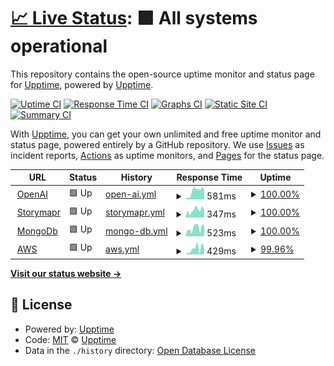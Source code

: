 # [📈 Live Status](https://upptime.github.io/upptime): <!--live status--> **🟩 All systems operational**

This repository contains the open-source uptime monitor and status page for [Upptime](https://upptime.js.org), powered by [Upptime](https://github.com/upptime/upptime).

[![Uptime CI](https://github.com/heymaslo/status/workflows/Uptime%20CI/badge.svg)](https://github.com/heymaslo/status/actions?query=workflow%3A%22Uptime+CI%22)
[![Response Time CI](https://github.com/heymaslo/status/workflows/Response%20Time%20CI/badge.svg)](https://github.com/heymaslo/status/actions?query=workflow%3A%22Response+Time+CI%22)
[![Graphs CI](https://github.com/heymaslo/status/workflows/Graphs%20CI/badge.svg)](https://github.com/heymaslo/status/actions?query=workflow%3A%22Graphs+CI%22)
[![Static Site CI](https://github.com/heymaslo/status/workflows/Static%20Site%20CI/badge.svg)](https://github.com/heymaslo/status/actions?query=workflow%3A%22Static+Site+CI%22)
[![Summary CI](https://github.com/heymaslo/status/workflows/Summary%20CI/badge.svg)](https://github.com/heymaslo/status/actions?query=workflow%3A%22Summary+CI%22)

With [Upptime](https://upptime.js.org), you can get your own unlimited and free uptime monitor and status page, powered entirely by a GitHub repository. We use [Issues](https://github.com/upptime/upptime/issues) as incident reports, [Actions](https://github.com/heymaslo/status/actions) as uptime monitors, and [Pages](https://upptime.github.io/upptime) for the status page.

<!--start: status pages-->
<!-- This summary is generated by Upptime (https://github.com/upptime/upptime) -->
<!-- Do not edit this manually, your changes will be overwritten -->
<!-- prettier-ignore -->
| URL | Status | History | Response Time | Uptime |
| --- | ------ | ------- | ------------- | ------ |
| <img alt="" src="https://favicons.githubusercontent.com/www.openai.com" height="13"> [OpenAI](https://www.openai.com) | 🟩 Up | [open-ai.yml](https://github.com/HeyMaslo/status/commits/HEAD/history/open-ai.yml) | <details><summary><img alt="Response time graph" src="./graphs/open-ai/response-time-week.png" height="20"> 581ms</summary><br><a href="https://heymaslo.github.io/status/history/open-ai"><img alt="Response time 581" src="https://img.shields.io/endpoint?url=https%3A%2F%2Fraw.githubusercontent.com%2FHeyMaslo%2Fstatus%2FHEAD%2Fapi%2Fopen-ai%2Fresponse-time.json"></a><br><a href="https://heymaslo.github.io/status/history/open-ai"><img alt="24-hour response time 696" src="https://img.shields.io/endpoint?url=https%3A%2F%2Fraw.githubusercontent.com%2FHeyMaslo%2Fstatus%2FHEAD%2Fapi%2Fopen-ai%2Fresponse-time-day.json"></a><br><a href="https://heymaslo.github.io/status/history/open-ai"><img alt="7-day response time 581" src="https://img.shields.io/endpoint?url=https%3A%2F%2Fraw.githubusercontent.com%2FHeyMaslo%2Fstatus%2FHEAD%2Fapi%2Fopen-ai%2Fresponse-time-week.json"></a><br><a href="https://heymaslo.github.io/status/history/open-ai"><img alt="30-day response time 581" src="https://img.shields.io/endpoint?url=https%3A%2F%2Fraw.githubusercontent.com%2FHeyMaslo%2Fstatus%2FHEAD%2Fapi%2Fopen-ai%2Fresponse-time-month.json"></a><br><a href="https://heymaslo.github.io/status/history/open-ai"><img alt="1-year response time 581" src="https://img.shields.io/endpoint?url=https%3A%2F%2Fraw.githubusercontent.com%2FHeyMaslo%2Fstatus%2FHEAD%2Fapi%2Fopen-ai%2Fresponse-time-year.json"></a></details> | <details><summary><a href="https://heymaslo.github.io/status/history/open-ai">100.00%</a></summary><a href="https://heymaslo.github.io/status/history/open-ai"><img alt="All-time uptime 100.00%" src="https://img.shields.io/endpoint?url=https%3A%2F%2Fraw.githubusercontent.com%2FHeyMaslo%2Fstatus%2FHEAD%2Fapi%2Fopen-ai%2Fuptime.json"></a><br><a href="https://heymaslo.github.io/status/history/open-ai"><img alt="24-hour uptime 100.00%" src="https://img.shields.io/endpoint?url=https%3A%2F%2Fraw.githubusercontent.com%2FHeyMaslo%2Fstatus%2FHEAD%2Fapi%2Fopen-ai%2Fuptime-day.json"></a><br><a href="https://heymaslo.github.io/status/history/open-ai"><img alt="7-day uptime 100.00%" src="https://img.shields.io/endpoint?url=https%3A%2F%2Fraw.githubusercontent.com%2FHeyMaslo%2Fstatus%2FHEAD%2Fapi%2Fopen-ai%2Fuptime-week.json"></a><br><a href="https://heymaslo.github.io/status/history/open-ai"><img alt="30-day uptime 100.00%" src="https://img.shields.io/endpoint?url=https%3A%2F%2Fraw.githubusercontent.com%2FHeyMaslo%2Fstatus%2FHEAD%2Fapi%2Fopen-ai%2Fuptime-month.json"></a><br><a href="https://heymaslo.github.io/status/history/open-ai"><img alt="1-year uptime 100.00%" src="https://img.shields.io/endpoint?url=https%3A%2F%2Fraw.githubusercontent.com%2FHeyMaslo%2Fstatus%2FHEAD%2Fapi%2Fopen-ai%2Fuptime-year.json"></a></details>
| <img alt="" src="https://favicons.githubusercontent.com/www.storymapr.com" height="13"> [Storymapr](https://www.storymapr.com) | 🟩 Up | [storymapr.yml](https://github.com/HeyMaslo/status/commits/HEAD/history/storymapr.yml) | <details><summary><img alt="Response time graph" src="./graphs/storymapr/response-time-week.png" height="20"> 347ms</summary><br><a href="https://heymaslo.github.io/status/history/storymapr"><img alt="Response time 347" src="https://img.shields.io/endpoint?url=https%3A%2F%2Fraw.githubusercontent.com%2FHeyMaslo%2Fstatus%2FHEAD%2Fapi%2Fstorymapr%2Fresponse-time.json"></a><br><a href="https://heymaslo.github.io/status/history/storymapr"><img alt="24-hour response time 351" src="https://img.shields.io/endpoint?url=https%3A%2F%2Fraw.githubusercontent.com%2FHeyMaslo%2Fstatus%2FHEAD%2Fapi%2Fstorymapr%2Fresponse-time-day.json"></a><br><a href="https://heymaslo.github.io/status/history/storymapr"><img alt="7-day response time 347" src="https://img.shields.io/endpoint?url=https%3A%2F%2Fraw.githubusercontent.com%2FHeyMaslo%2Fstatus%2FHEAD%2Fapi%2Fstorymapr%2Fresponse-time-week.json"></a><br><a href="https://heymaslo.github.io/status/history/storymapr"><img alt="30-day response time 347" src="https://img.shields.io/endpoint?url=https%3A%2F%2Fraw.githubusercontent.com%2FHeyMaslo%2Fstatus%2FHEAD%2Fapi%2Fstorymapr%2Fresponse-time-month.json"></a><br><a href="https://heymaslo.github.io/status/history/storymapr"><img alt="1-year response time 347" src="https://img.shields.io/endpoint?url=https%3A%2F%2Fraw.githubusercontent.com%2FHeyMaslo%2Fstatus%2FHEAD%2Fapi%2Fstorymapr%2Fresponse-time-year.json"></a></details> | <details><summary><a href="https://heymaslo.github.io/status/history/storymapr">100.00%</a></summary><a href="https://heymaslo.github.io/status/history/storymapr"><img alt="All-time uptime 100.00%" src="https://img.shields.io/endpoint?url=https%3A%2F%2Fraw.githubusercontent.com%2FHeyMaslo%2Fstatus%2FHEAD%2Fapi%2Fstorymapr%2Fuptime.json"></a><br><a href="https://heymaslo.github.io/status/history/storymapr"><img alt="24-hour uptime 100.00%" src="https://img.shields.io/endpoint?url=https%3A%2F%2Fraw.githubusercontent.com%2FHeyMaslo%2Fstatus%2FHEAD%2Fapi%2Fstorymapr%2Fuptime-day.json"></a><br><a href="https://heymaslo.github.io/status/history/storymapr"><img alt="7-day uptime 100.00%" src="https://img.shields.io/endpoint?url=https%3A%2F%2Fraw.githubusercontent.com%2FHeyMaslo%2Fstatus%2FHEAD%2Fapi%2Fstorymapr%2Fuptime-week.json"></a><br><a href="https://heymaslo.github.io/status/history/storymapr"><img alt="30-day uptime 100.00%" src="https://img.shields.io/endpoint?url=https%3A%2F%2Fraw.githubusercontent.com%2FHeyMaslo%2Fstatus%2FHEAD%2Fapi%2Fstorymapr%2Fuptime-month.json"></a><br><a href="https://heymaslo.github.io/status/history/storymapr"><img alt="1-year uptime 100.00%" src="https://img.shields.io/endpoint?url=https%3A%2F%2Fraw.githubusercontent.com%2FHeyMaslo%2Fstatus%2FHEAD%2Fapi%2Fstorymapr%2Fuptime-year.json"></a></details>
| <img alt="" src="https://favicons.githubusercontent.com/www.mongodb.com" height="13"> [MongoDb](https://www.mongodb.com) | 🟩 Up | [mongo-db.yml](https://github.com/HeyMaslo/status/commits/HEAD/history/mongo-db.yml) | <details><summary><img alt="Response time graph" src="./graphs/mongo-db/response-time-week.png" height="20"> 523ms</summary><br><a href="https://heymaslo.github.io/status/history/mongo-db"><img alt="Response time 523" src="https://img.shields.io/endpoint?url=https%3A%2F%2Fraw.githubusercontent.com%2FHeyMaslo%2Fstatus%2FHEAD%2Fapi%2Fmongo-db%2Fresponse-time.json"></a><br><a href="https://heymaslo.github.io/status/history/mongo-db"><img alt="24-hour response time 712" src="https://img.shields.io/endpoint?url=https%3A%2F%2Fraw.githubusercontent.com%2FHeyMaslo%2Fstatus%2FHEAD%2Fapi%2Fmongo-db%2Fresponse-time-day.json"></a><br><a href="https://heymaslo.github.io/status/history/mongo-db"><img alt="7-day response time 523" src="https://img.shields.io/endpoint?url=https%3A%2F%2Fraw.githubusercontent.com%2FHeyMaslo%2Fstatus%2FHEAD%2Fapi%2Fmongo-db%2Fresponse-time-week.json"></a><br><a href="https://heymaslo.github.io/status/history/mongo-db"><img alt="30-day response time 523" src="https://img.shields.io/endpoint?url=https%3A%2F%2Fraw.githubusercontent.com%2FHeyMaslo%2Fstatus%2FHEAD%2Fapi%2Fmongo-db%2Fresponse-time-month.json"></a><br><a href="https://heymaslo.github.io/status/history/mongo-db"><img alt="1-year response time 523" src="https://img.shields.io/endpoint?url=https%3A%2F%2Fraw.githubusercontent.com%2FHeyMaslo%2Fstatus%2FHEAD%2Fapi%2Fmongo-db%2Fresponse-time-year.json"></a></details> | <details><summary><a href="https://heymaslo.github.io/status/history/mongo-db">100.00%</a></summary><a href="https://heymaslo.github.io/status/history/mongo-db"><img alt="All-time uptime 100.00%" src="https://img.shields.io/endpoint?url=https%3A%2F%2Fraw.githubusercontent.com%2FHeyMaslo%2Fstatus%2FHEAD%2Fapi%2Fmongo-db%2Fuptime.json"></a><br><a href="https://heymaslo.github.io/status/history/mongo-db"><img alt="24-hour uptime 100.00%" src="https://img.shields.io/endpoint?url=https%3A%2F%2Fraw.githubusercontent.com%2FHeyMaslo%2Fstatus%2FHEAD%2Fapi%2Fmongo-db%2Fuptime-day.json"></a><br><a href="https://heymaslo.github.io/status/history/mongo-db"><img alt="7-day uptime 100.00%" src="https://img.shields.io/endpoint?url=https%3A%2F%2Fraw.githubusercontent.com%2FHeyMaslo%2Fstatus%2FHEAD%2Fapi%2Fmongo-db%2Fuptime-week.json"></a><br><a href="https://heymaslo.github.io/status/history/mongo-db"><img alt="30-day uptime 100.00%" src="https://img.shields.io/endpoint?url=https%3A%2F%2Fraw.githubusercontent.com%2FHeyMaslo%2Fstatus%2FHEAD%2Fapi%2Fmongo-db%2Fuptime-month.json"></a><br><a href="https://heymaslo.github.io/status/history/mongo-db"><img alt="1-year uptime 100.00%" src="https://img.shields.io/endpoint?url=https%3A%2F%2Fraw.githubusercontent.com%2FHeyMaslo%2Fstatus%2FHEAD%2Fapi%2Fmongo-db%2Fuptime-year.json"></a></details>
| <img alt="" src="https://favicons.githubusercontent.com/amazon.com" height="13"> [AWS](https://amazon.com) | 🟩 Up | [aws.yml](https://github.com/HeyMaslo/status/commits/HEAD/history/aws.yml) | <details><summary><img alt="Response time graph" src="./graphs/aws/response-time-week.png" height="20"> 429ms</summary><br><a href="https://heymaslo.github.io/status/history/aws"><img alt="Response time 429" src="https://img.shields.io/endpoint?url=https%3A%2F%2Fraw.githubusercontent.com%2FHeyMaslo%2Fstatus%2FHEAD%2Fapi%2Faws%2Fresponse-time.json"></a><br><a href="https://heymaslo.github.io/status/history/aws"><img alt="24-hour response time 453" src="https://img.shields.io/endpoint?url=https%3A%2F%2Fraw.githubusercontent.com%2FHeyMaslo%2Fstatus%2FHEAD%2Fapi%2Faws%2Fresponse-time-day.json"></a><br><a href="https://heymaslo.github.io/status/history/aws"><img alt="7-day response time 429" src="https://img.shields.io/endpoint?url=https%3A%2F%2Fraw.githubusercontent.com%2FHeyMaslo%2Fstatus%2FHEAD%2Fapi%2Faws%2Fresponse-time-week.json"></a><br><a href="https://heymaslo.github.io/status/history/aws"><img alt="30-day response time 429" src="https://img.shields.io/endpoint?url=https%3A%2F%2Fraw.githubusercontent.com%2FHeyMaslo%2Fstatus%2FHEAD%2Fapi%2Faws%2Fresponse-time-month.json"></a><br><a href="https://heymaslo.github.io/status/history/aws"><img alt="1-year response time 429" src="https://img.shields.io/endpoint?url=https%3A%2F%2Fraw.githubusercontent.com%2FHeyMaslo%2Fstatus%2FHEAD%2Fapi%2Faws%2Fresponse-time-year.json"></a></details> | <details><summary><a href="https://heymaslo.github.io/status/history/aws">99.96%</a></summary><a href="https://heymaslo.github.io/status/history/aws"><img alt="All-time uptime 99.96%" src="https://img.shields.io/endpoint?url=https%3A%2F%2Fraw.githubusercontent.com%2FHeyMaslo%2Fstatus%2FHEAD%2Fapi%2Faws%2Fuptime.json"></a><br><a href="https://heymaslo.github.io/status/history/aws"><img alt="24-hour uptime 100.00%" src="https://img.shields.io/endpoint?url=https%3A%2F%2Fraw.githubusercontent.com%2FHeyMaslo%2Fstatus%2FHEAD%2Fapi%2Faws%2Fuptime-day.json"></a><br><a href="https://heymaslo.github.io/status/history/aws"><img alt="7-day uptime 99.96%" src="https://img.shields.io/endpoint?url=https%3A%2F%2Fraw.githubusercontent.com%2FHeyMaslo%2Fstatus%2FHEAD%2Fapi%2Faws%2Fuptime-week.json"></a><br><a href="https://heymaslo.github.io/status/history/aws"><img alt="30-day uptime 99.96%" src="https://img.shields.io/endpoint?url=https%3A%2F%2Fraw.githubusercontent.com%2FHeyMaslo%2Fstatus%2FHEAD%2Fapi%2Faws%2Fuptime-month.json"></a><br><a href="https://heymaslo.github.io/status/history/aws"><img alt="1-year uptime 99.96%" src="https://img.shields.io/endpoint?url=https%3A%2F%2Fraw.githubusercontent.com%2FHeyMaslo%2Fstatus%2FHEAD%2Fapi%2Faws%2Fuptime-year.json"></a></details>

<!--end: status pages-->

[**Visit our status website →**](https://upptime.github.io/upptime)

## 📄 License

- Powered by: [Upptime](https://github.com/upptime/upptime)
- Code: [MIT](./LICENSE) © [Upptime](https://upptime.js.org)
- Data in the `./history` directory: [Open Database License](https://opendatacommons.org/licenses/odbl/1-0/)

